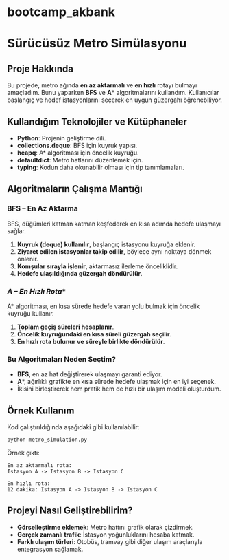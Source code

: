 # bootcamp_akbank
# Sürücüsüz Metro Simülasyonu

## Proje Hakkında
Bu projede, metro ağında **en az aktarmalı** ve **en hızlı** rotayı bulmayı amaçladım. 
Bunu yaparken **BFS** ve **A*** algoritmalarını kullandım. Kullanıcılar başlangıç ve hedef istasyonlarını seçerek en uygun güzergahı öğrenebiliyor.

## Kullandığım Teknolojiler ve Kütüphaneler
- **Python**: Projenin geliştirme dili.
- **collections.deque**: BFS için kuyruk yapısı.
- **heapq**: A* algoritması için öncelik kuyruğu.
- **defaultdict**: Metro hatlarını düzenlemek için.
- **typing**: Kodun daha okunabilir olması için tip tanımlamaları.

## Algoritmaların Çalışma Mantığı

### **BFS – En Az Aktarma**
BFS, düğümleri katman katman keşfederek en kısa adımda hedefe ulaşmayı sağlar.
1. **Kuyruk (deque) kullanılır**, başlangıç istasyonu kuyruğa eklenir.
2. **Ziyaret edilen istasyonlar takip edilir**, böylece aynı noktaya dönmek önlenir.
3. **Komşular sırayla işlenir**, aktarmasız ilerleme önceliklidir.
4. **Hedefe ulaşıldığında güzergah döndürülür**.

### **A* – En Hızlı Rota**
A* algoritması, en kısa sürede hedefe varan yolu bulmak için öncelik kuyruğu kullanır.
1. **Toplam geçiş süreleri hesaplanır**.
2. **Öncelik kuyruğundaki en kısa süreli güzergah seçilir**.
3. **En hızlı rota bulunur ve süreyle birlikte döndürülür**.

### **Bu Algoritmaları Neden Seçtim?**
- **BFS**, en az hat değiştirerek ulaşmayı garanti ediyor.
- **A***, ağırlıklı grafikte en kısa sürede hedefe ulaşmak için en iyi seçenek.
- İkisini birleştirerek hem pratik hem de hızlı bir ulaşım modeli oluşturdum.

## Örnek Kullanım
Kod çalıştırıldığında aşağıdaki gibi kullanılabilir:

```python
python metro_simulation.py
```

Örnek çıktı:
```
En az aktarmalı rota:
Istasyon A -> Istasyon B -> Istasyon C

En hızlı rota:
12 dakika: Istasyon A -> Istasyon B -> Istasyon C
```

## Projeyi Nasıl Geliştirebilirim?
- **Görselleştirme eklemek**: Metro hattını grafik olarak çizdirmek.
- **Gerçek zamanlı trafik**: İstasyon yoğunluklarını hesaba katmak.
- **Farklı ulaşım türleri**: Otobüs, tramvay gibi diğer ulaşım araçlarıyla entegrasyon sağlamak.

